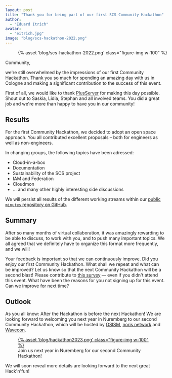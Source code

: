```yaml
---
layout: post
title: "Thank you for being part of our first SCS Community Hackathon"
author:
  - "Eduard Itrich"
avatar:
  - "eitrich.jpg"
image: "blog/scs-hackathon-2022.png"
---
```


<figure class="figure mx-auto d-block" style="width:100%">
    {% asset 'blog/scs-hackathon-2022.png' class="figure-img w-100" %}
</figure>

Community,

we're still overwhelmed by the impressions of our first Community Hackathon.
Thank you so much for spending an amazing day with us in Cologne and making a
significant contribution to the success of this event.

First of all, we would like to thank [PlusServer](https://www.plusserver.com/) for making this day possible.
Shout out to Saskia, Lidia, Stephan and all involved teams. You did a great job
and we're more than happy to have you in our community!

## Results

For the first Community Hackathon, we decided to adopt an open space approach.
You all contributed excellent proposals – both for engineers as well as non-engineers.

In changing groups, the following topics have been adressed:

- Cloud-in-a-box
- Documentation
- Sustainability of the SCS project
- IAM and Federation
- Cloudmon
- ... and many other highly interesting side discussions

We will persist all results of the different working streams within our [public
`minutes` repository on GitHub](https://github.com/SovereignCloudStack/minutes/tree/main/hackathons/2022-11-22-scs-hackathon-cologne).

## Summary

After so many months of virtual collaboration, it was amazingly rewarding to be able to discuss, to work with you,
and to push many important topics. We all agreed that we definitely have to organize this format more frequently, and we will!

Your feedback is important so that we can continuously improve. Did you enjoy our first Community Hackathon. What shall we repeat and what can be improved? Let us know so that the next Community Hackathon will be a second blast! Please contribute to [this survey](https://scs.sovereignit.de/nextcloud/apps/forms/GeQn8gzfMSmZ4dFZ) — even if you didn't attend this event. What have been the reasons for you not signing up for this event. Can we improve for next time?

## Outlook

As you all know: After the Hackathon is before the next Hackathon!
We are looking forward to welcoming you next year in Nuremberg to our second Community Hackathon,
which will be hosted by [OSISM](https://osism.tech), [noris network](https://www.noris.de/) and [Wavecon](https://www.wavecon.de/).

<figure class="figure mx-auto d-block w-75">
  <a href="https://www.youtube.com/watch?v=ThBRVBnk654">
    {% asset 'blog/hackathon2023.png' class="figure-img w-100" %}
  </a>
  <figcaption class="figure-caption text-end">Join us next year in Nuremberg for our second Community Hackathon!</figcaption>
</figure>

We will soon reveal more details are looking forward to the next great Hack'n'fun!
